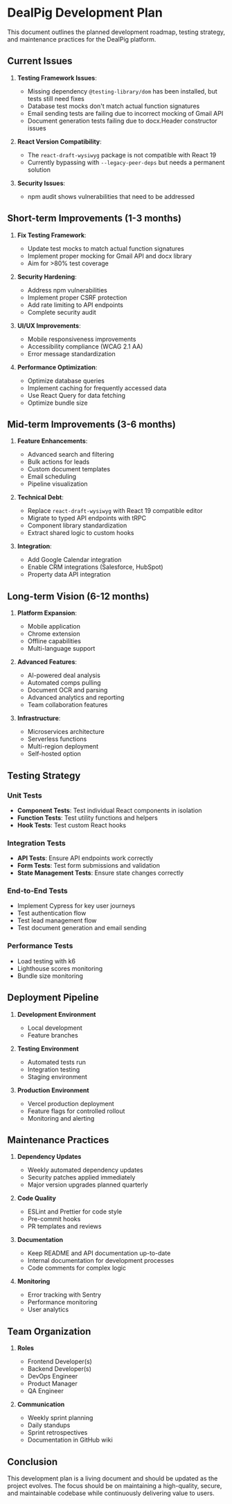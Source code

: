 # DealPig Development Plan

This document outlines the planned development roadmap, testing strategy, and maintenance practices for the DealPig platform.

## Current Issues

1. **Testing Framework Issues**:
   - Missing dependency `@testing-library/dom` has been installed, but tests still need fixes
   - Database test mocks don't match actual function signatures
   - Email sending tests are failing due to incorrect mocking of Gmail API
   - Document generation tests failing due to docx.Header constructor issues

2. **React Version Compatibility**:
   - The `react-draft-wysiwyg` package is not compatible with React 19
   - Currently bypassing with `--legacy-peer-deps` but needs a permanent solution

3. **Security Issues**:
   - npm audit shows vulnerabilities that need to be addressed

## Short-term Improvements (1-3 months)

1. **Fix Testing Framework**:
   - Update test mocks to match actual function signatures
   - Implement proper mocking for Gmail API and docx library
   - Aim for >80% test coverage

2. **Security Hardening**:
   - Address npm vulnerabilities
   - Implement proper CSRF protection
   - Add rate limiting to API endpoints
   - Complete security audit

3. **UI/UX Improvements**:
   - Mobile responsiveness improvements
   - Accessibility compliance (WCAG 2.1 AA)
   - Error message standardization

4. **Performance Optimization**:
   - Optimize database queries
   - Implement caching for frequently accessed data
   - Use React Query for data fetching
   - Optimize bundle size

## Mid-term Improvements (3-6 months)

1. **Feature Enhancements**:
   - Advanced search and filtering
   - Bulk actions for leads
   - Custom document templates
   - Email scheduling
   - Pipeline visualization

2. **Technical Debt**:
   - Replace `react-draft-wysiwyg` with React 19 compatible editor
   - Migrate to typed API endpoints with tRPC
   - Component library standardization
   - Extract shared logic to custom hooks

3. **Integration**:
   - Add Google Calendar integration
   - Enable CRM integrations (Salesforce, HubSpot)
   - Property data API integration

## Long-term Vision (6-12 months)

1. **Platform Expansion**:
   - Mobile application
   - Chrome extension
   - Offline capabilities
   - Multi-language support

2. **Advanced Features**:
   - AI-powered deal analysis
   - Automated comps pulling
   - Document OCR and parsing
   - Advanced analytics and reporting
   - Team collaboration features

3. **Infrastructure**:
   - Microservices architecture
   - Serverless functions
   - Multi-region deployment
   - Self-hosted option

## Testing Strategy

### Unit Tests
- **Component Tests**: Test individual React components in isolation
- **Function Tests**: Test utility functions and helpers
- **Hook Tests**: Test custom React hooks

### Integration Tests
- **API Tests**: Ensure API endpoints work correctly
- **Form Tests**: Test form submissions and validation
- **State Management Tests**: Ensure state changes correctly

### End-to-End Tests
- Implement Cypress for key user journeys
- Test authentication flow
- Test lead management flow
- Test document generation and email sending

### Performance Tests
- Load testing with k6
- Lighthouse scores monitoring
- Bundle size monitoring

## Deployment Pipeline

1. **Development Environment**
   - Local development
   - Feature branches

2. **Testing Environment**
   - Automated tests run
   - Integration testing
   - Staging environment

3. **Production Environment**
   - Vercel production deployment
   - Feature flags for controlled rollout
   - Monitoring and alerting

## Maintenance Practices

1. **Dependency Updates**
   - Weekly automated dependency updates
   - Security patches applied immediately
   - Major version upgrades planned quarterly

2. **Code Quality**
   - ESLint and Prettier for code style
   - Pre-commit hooks
   - PR templates and reviews

3. **Documentation**
   - Keep README and API documentation up-to-date
   - Internal documentation for development processes
   - Code comments for complex logic

4. **Monitoring**
   - Error tracking with Sentry
   - Performance monitoring
   - User analytics

## Team Organization

1. **Roles**
   - Frontend Developer(s)
   - Backend Developer(s)
   - DevOps Engineer
   - Product Manager
   - QA Engineer

2. **Communication**
   - Weekly sprint planning
   - Daily standups
   - Sprint retrospectives
   - Documentation in GitHub wiki

## Conclusion

This development plan is a living document and should be updated as the project evolves. The focus should be on maintaining a high-quality, secure, and maintainable codebase while continuously delivering value to users.